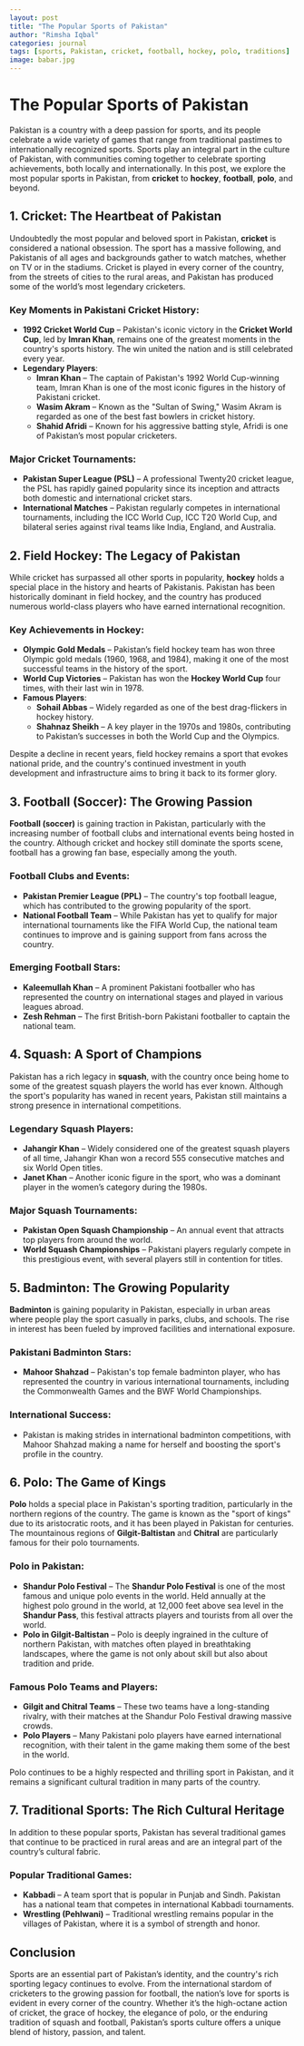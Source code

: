 ```yaml
---
layout: post
title: "The Popular Sports of Pakistan"
author: "Rimsha Iqbal"
categories: journal
tags: [sports, Pakistan, cricket, football, hockey, polo, traditions]
image: babar.jpg
---
```


# The Popular Sports of Pakistan

Pakistan is a country with a deep passion for sports, and its people celebrate a wide variety of games that range from traditional pastimes to internationally recognized sports. Sports play an integral part in the culture of Pakistan, with communities coming together to celebrate sporting achievements, both locally and internationally. In this post, we explore the most popular sports in Pakistan, from **cricket** to **hockey**, **football**, **polo**, and beyond.

## 1. **Cricket: The Heartbeat of Pakistan**

Undoubtedly the most popular and beloved sport in Pakistan, **cricket** is considered a national obsession. The sport has a massive following, and Pakistanis of all ages and backgrounds gather to watch matches, whether on TV or in the stadiums. Cricket is played in every corner of the country, from the streets of cities to the rural areas, and Pakistan has produced some of the world’s most legendary cricketers.

### Key Moments in Pakistani Cricket History:
- **1992 Cricket World Cup** – Pakistan's iconic victory in the **Cricket World Cup**, led by **Imran Khan**, remains one of the greatest moments in the country's sports history. The win united the nation and is still celebrated every year.
- **Legendary Players**:
  - **Imran Khan** – The captain of Pakistan's 1992 World Cup-winning team, Imran Khan is one of the most iconic figures in the history of Pakistani cricket.
  - **Wasim Akram** – Known as the "Sultan of Swing," Wasim Akram is regarded as one of the best fast bowlers in cricket history.
  - **Shahid Afridi** – Known for his aggressive batting style, Afridi is one of Pakistan’s most popular cricketers.

### Major Cricket Tournaments:
- **Pakistan Super League (PSL)** – A professional Twenty20 cricket league, the PSL has rapidly gained popularity since its inception and attracts both domestic and international cricket stars.
- **International Matches** – Pakistan regularly competes in international tournaments, including the ICC World Cup, ICC T20 World Cup, and bilateral series against rival teams like India, England, and Australia.

## 2. **Field Hockey: The Legacy of Pakistan**

While cricket has surpassed all other sports in popularity, **hockey** holds a special place in the history and hearts of Pakistanis. Pakistan has been historically dominant in field hockey, and the country has produced numerous world-class players who have earned international recognition.

### Key Achievements in Hockey:
- **Olympic Gold Medals** – Pakistan’s field hockey team has won three Olympic gold medals (1960, 1968, and 1984), making it one of the most successful teams in the history of the sport.
- **World Cup Victories** – Pakistan has won the **Hockey World Cup** four times, with their last win in 1978.
- **Famous Players**:
  - **Sohail Abbas** – Widely regarded as one of the best drag-flickers in hockey history.
  - **Shahnaz Sheikh** – A key player in the 1970s and 1980s, contributing to Pakistan’s successes in both the World Cup and the Olympics.

Despite a decline in recent years, field hockey remains a sport that evokes national pride, and the country's continued investment in youth development and infrastructure aims to bring it back to its former glory.

## 3. **Football (Soccer): The Growing Passion**

**Football (soccer)** is gaining traction in Pakistan, particularly with the increasing number of football clubs and international events being hosted in the country. Although cricket and hockey still dominate the sports scene, football has a growing fan base, especially among the youth.

### Football Clubs and Events:
- **Pakistan Premier League (PPL)** – The country's top football league, which has contributed to the growing popularity of the sport.
- **National Football Team** – While Pakistan has yet to qualify for major international tournaments like the FIFA World Cup, the national team continues to improve and is gaining support from fans across the country.

### Emerging Football Stars:
- **Kaleemullah Khan** – A prominent Pakistani footballer who has represented the country on international stages and played in various leagues abroad.
- **Zesh Rehman** – The first British-born Pakistani footballer to captain the national team.

## 4. **Squash: A Sport of Champions**

Pakistan has a rich legacy in **squash**, with the country once being home to some of the greatest squash players the world has ever known. Although the sport's popularity has waned in recent years, Pakistan still maintains a strong presence in international competitions.

### Legendary Squash Players:
- **Jahangir Khan** – Widely considered one of the greatest squash players of all time, Jahangir Khan won a record 555 consecutive matches and six World Open titles.
- **Janet Khan** – Another iconic figure in the sport, who was a dominant player in the women’s category during the 1980s.

### Major Squash Tournaments:
- **Pakistan Open Squash Championship** – An annual event that attracts top players from around the world.
- **World Squash Championships** – Pakistani players regularly compete in this prestigious event, with several players still in contention for titles.

## 5. **Badminton: The Growing Popularity**

**Badminton** is gaining popularity in Pakistan, especially in urban areas where people play the sport casually in parks, clubs, and schools. The rise in interest has been fueled by improved facilities and international exposure.

### Pakistani Badminton Stars:
- **Mahoor Shahzad** – Pakistan's top female badminton player, who has represented the country in various international tournaments, including the Commonwealth Games and the BWF World Championships.

### International Success:
- Pakistan is making strides in international badminton competitions, with Mahoor Shahzad making a name for herself and boosting the sport's profile in the country.

## 6. **Polo: The Game of Kings**

**Polo** holds a special place in Pakistan's sporting tradition, particularly in the northern regions of the country. The game is known as the "sport of kings" due to its aristocratic roots, and it has been played in Pakistan for centuries. The mountainous regions of **Gilgit-Baltistan** and **Chitral** are particularly famous for their polo tournaments.

### Polo in Pakistan:
- **Shandur Polo Festival** – The **Shandur Polo Festival** is one of the most famous and unique polo events in the world. Held annually at the highest polo ground in the world, at 12,000 feet above sea level in the **Shandur Pass**, this festival attracts players and tourists from all over the world.
- **Polo in Gilgit-Baltistan** – Polo is deeply ingrained in the culture of northern Pakistan, with matches often played in breathtaking landscapes, where the game is not only about skill but also about tradition and pride.

### Famous Polo Teams and Players:
- **Gilgit and Chitral Teams** – These two teams have a long-standing rivalry, with their matches at the Shandur Polo Festival drawing massive crowds.
- **Polo Players** – Many Pakistani polo players have earned international recognition, with their talent in the game making them some of the best in the world.

Polo continues to be a highly respected and thrilling sport in Pakistan, and it remains a significant cultural tradition in many parts of the country.

## 7. **Traditional Sports: The Rich Cultural Heritage**

In addition to these popular sports, Pakistan has several traditional games that continue to be practiced in rural areas and are an integral part of the country’s cultural fabric.

### Popular Traditional Games:
- **Kabbadi** – A team sport that is popular in Punjab and Sindh. Pakistan has a national team that competes in international Kabbadi tournaments.
- **Wrestling (Pehlwani)** – Traditional wrestling remains popular in the villages of Pakistan, where it is a symbol of strength and honor.

## Conclusion

Sports are an essential part of Pakistan’s identity, and the country's rich sporting legacy continues to evolve. From the international stardom of cricketers to the growing passion for football, the nation’s love for sports is evident in every corner of the country. Whether it’s the high-octane action of cricket, the grace of hockey, the elegance of polo, or the enduring tradition of squash and football, Pakistan’s sports culture offers a unique blend of history, passion, and talent.